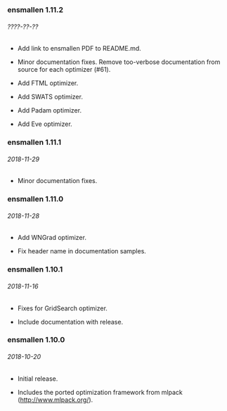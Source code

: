 ### ensmallen 1.11.2
###### ????-??-??
 * Add link to ensmallen PDF to README.md.

 * Minor documentation fixes.  Remove too-verbose documentation from source for
   each optimizer (#61).

 * Add FTML optimizer.

 * Add SWATS optimizer.

 * Add Padam optimizer.

 * Add Eve optimizer.

### ensmallen 1.11.1
###### 2018-11-29
 * Minor documentation fixes.

### ensmallen 1.11.0
###### 2018-11-28
 * Add WNGrad optimizer.

 * Fix header name in documentation samples.

### ensmallen 1.10.1
###### 2018-11-16
 * Fixes for GridSearch optimizer.

 * Include documentation with release.

### ensmallen 1.10.0
###### 2018-10-20
 * Initial release.

 * Includes the ported optimization framework from mlpack
   (http://www.mlpack.org/).
